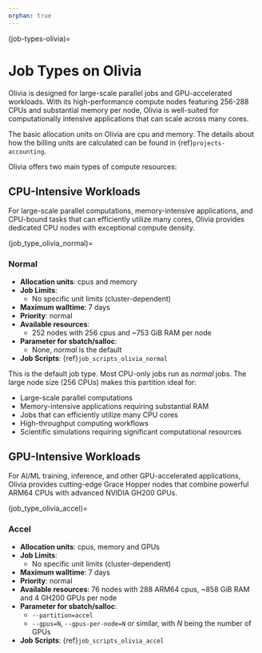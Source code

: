 ```yaml
---
orphan: true
---
```

(job-types-olivia)=

# Job Types on Olivia

Olivia is designed for large-scale parallel jobs and GPU-accelerated workloads.
With its high-performance compute nodes featuring 256-288 CPUs and substantial
memory per node, Olivia is well-suited for computationally intensive
applications that can scale across many cores.

The basic allocation units on Olivia are cpu and memory. The details about how
the billing units are calculated can be found in {ref}`projects-accounting`.

Olivia offers two main types of compute resources:

## CPU-Intensive Workloads

For large-scale parallel computations, memory-intensive applications, and
CPU-bound tasks that can efficiently utilize many cores, Olivia provides
dedicated CPU nodes with exceptional compute density.

(job_type_olivia_normal)=

### Normal

- __Allocation units__: cpus and memory
- __Job Limits__:
  - No specific unit limits (cluster-dependent)
- __Maximum walltime__: 7 days
- __Priority__: normal
- __Available resources__:
  - 252 nodes with 256 cpus and ~753 GiB RAM per node
- __Parameter for sbatch/salloc__:
  - None, _normal_ is the default
- __Job Scripts__: {ref}`job_scripts_olivia_normal`

This is the default job type. Most CPU-only jobs run as *normal* jobs. The large
node size (256 CPUs) makes this partition ideal for:

- Large-scale parallel computations
- Memory-intensive applications requiring substantial RAM
- Jobs that can efficiently utilize many CPU cores
- High-throughput computing workflows
- Scientific simulations requiring significant computational resources

## GPU-Intensive Workloads

For AI/ML training, inference, and other GPU-accelerated applications, Olivia
provides cutting-edge Grace Hopper nodes that combine powerful ARM64 CPUs with
advanced NVIDIA GH200 GPUs.

(job_type_olivia_accel)=

### Accel

- __Allocation units__: cpus, memory and GPUs
- __Job Limits__:
  - No specific unit limits (cluster-dependent)
- __Maximum walltime__: 7 days
- __Priority__: normal
- __Available resources__: 76 nodes with 288 ARM64 cpus, ~858 GiB RAM and 4
  GH200 GPUs per node
- __Parameter for sbatch/salloc__:
  - `--partition=accel`
  - `--gpus=N`, `--gpus-per-node=N` or similar, with _N_ being the number of
    GPUs
- __Job Scripts__: {ref}`job_scripts_olivia_accel`
